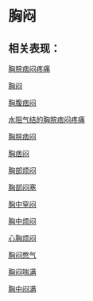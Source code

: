 # 胸闷## 相关表现： [胸脘痞闷疼痛](https://www.gmzyjc.com/search/result?wd=胸脘痞闷疼痛)[胸闷](https://www.gmzyjc.com/search/result?wd=胸闷)[胸腹痞闷](https://www.gmzyjc.com/search/result?wd=胸腹痞闷)[水阻气结的胸脘痞闷疼痛](https://www.gmzyjc.com/search/result?wd=水阻气结的胸脘痞闷疼痛)[胸脘痞闷](https://www.gmzyjc.com/search/result?wd=胸脘痞闷)[胸痞闷](https://www.gmzyjc.com/search/result?wd=胸痞闷)[胸部烦闷](https://www.gmzyjc.com/search/result?wd=胸部烦闷)[胸部闷塞](https://www.gmzyjc.com/search/result?wd=胸部闷塞)[胸中窒闷](https://www.gmzyjc.com/search/result?wd=胸中窒闷)[胸中烦闷](https://www.gmzyjc.com/search/result?wd=胸中烦闷)[心胸烦闷](https://www.gmzyjc.com/search/result?wd=心胸烦闷)[胸闷憋气](https://www.gmzyjc.com/search/result?wd=胸闷憋气)[胸闷喘满](https://www.gmzyjc.com/search/result?wd=胸闷喘满)[胸中闷满](https://www.gmzyjc.com/search/result?wd=胸中闷满)